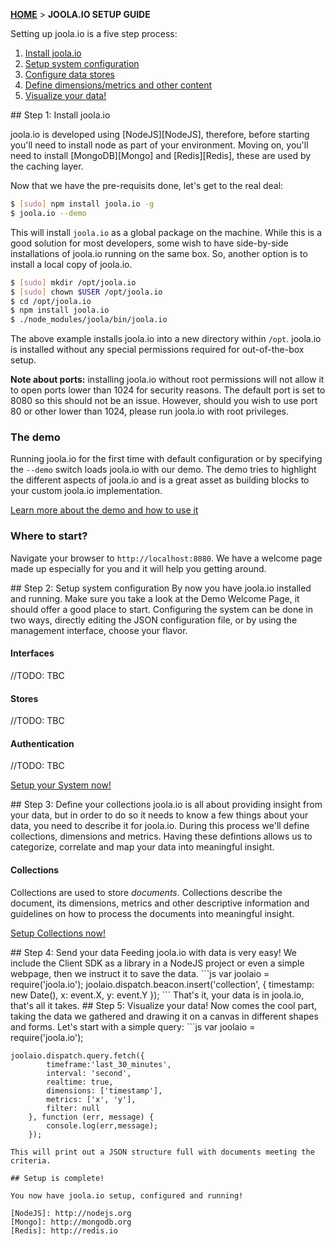 [**HOME**](Home) > **JOOLA.IO SETUP GUIDE**

Setting up joola.io is a five step process:

1. [Install joola.io](#step1)
2. [Setup system configuration](#step2)
3. [Configure data stores](#step3)
4. [Define dimensions/metrics and other content](#step4)
5. [Visualize your data!](#step5)

<a name="step1" />
## Step 1: Install joola.io

joola.io is developed using [NodeJS][NodeJS], therefore, before starting you'll need to install node as part of your environment.
Moving on, you'll need to install [MongoDB][Mongo] and [Redis][Redis], these are used by the caching layer.

Now that we have the pre-requisits done, let's get to the real deal:
```bash
$ [sudo] npm install joola.io -g
$ joola.io --demo
```

This will install `joola.io` as a global package on the machine. While this is a good solution for most developers, some wish to have side-by-side installations of joola.io running on the same box.
So, another option is to install a local copy of joola.io.
```bash
$ [sudo] mkdir /opt/joola.io
$ [sudo] chown $USER /opt/joola.io
$ cd /opt/joola.io
$ npm install joola.io
$ ./node_modules/joola/bin/joola.io
```

The above example installs joola.io into a new directory within `/opt`. joola.io is installed without any special permissions required for out-of-the-box setup.

**Note about ports:** installing joola.io without root permissions will not allow it to open ports lower than 1024 for security reasons. The default port is set to 8080 so this should not be an issue. However, should you wish to use port 80 or other lower than 1024, please run joola.io with root privileges.

### The demo
Running joola.io for the first time with default configuration or by specifying the `--demo` switch loads joola.io with our demo. The demo tries to highlight the different
aspects of joola.io and is a great asset as building blocks to your custom joola.io implementation.

[Learn more about the demo and how to use it](The-Demo)

### Where to start?
Navigate your browser to `http://localhost:8080`. We have a welcome page made up especially for you and it will help you getting around.

<a name="step2" />
## Step 2: Setup system configuration
By now you have joola.io installed and running. Make sure you take a look at the Demo Welcome Page, it should offer a good place to start.
Configuring the system can be done in two ways, directly editing the JSON configuration file, or by using the management interface, choose your flavor.

#### Interfaces
//TODO: TBC

#### Stores
//TODO: TBC

#### Authentication
//TODO: TBC

[Setup your System now!](setting-up-the-system)

<a name="step3" />
## Step 3: Define your collections
joola.io is all about providing insight from your data, but in order to do so it needs to know a few things about your data, you need to describe it for joola.io.
During this process we'll define collections, dimensions and metrics. Having these defintions allows us to categorize, correlate and map your data into meaningful insight.

#### Collections
Collections are used to store *documents*. Collections describe the document, its dimensions, 
metrics and other descriptive information and guidelines on how to process the documents into meaningful insight. 

[Setup Collections now!](setting-up-collections)

<a name="step4" />
## Step 4: Send your data
Feeding joola.io with data is very easy! We include the Client SDK as a library in a NodeJS project or even a simple webpage, then we instruct it to save the data.
```js
	var joolaio = require('joola.io');
	joolaio.dispatch.beacon.insert('collection', {
		timestamp: new Date(),
		x: event.X,
		y: event.Y
	});
```
That's it, your data is in joola.io, that's all it takes.

<a name="step5" />
## Step 5: Visualize your data!
Now comes the cool part, taking the data we gathered and drawing it on a canvas in different shapes and forms.
Let's start with a simple query:
```js
	var joolaio = require('joola.io');

	joolaio.dispatch.query.fetch({
			timeframe:'last_30_minutes',
			interval: 'second',
			realtime: true,
			dimensions: ['timestamp'],
			metrics: ['x', 'y'],
			filter: null
		}, function (err, message) {
			console.log(err,message);
		});
```
This will print out a JSON structure full with documents meeting the criteria.

## Setup is complete!

You now have joola.io setup, configured and running!

[NodeJS]: http://nodejs.org
[Mongo]: http://mongodb.org
[Redis]: http://redis.io